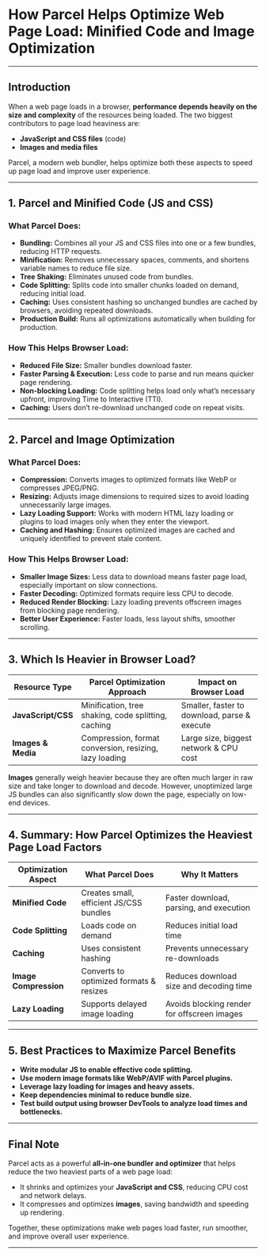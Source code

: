 
# How Parcel Helps Optimize Web Page Load: Minified Code and Image Optimization

---

## Introduction

When a web page loads in a browser, **performance depends heavily on the size and complexity** of the resources being loaded. The two biggest contributors to page load heaviness are:

* **JavaScript and CSS files** (code)
* **Images and media files**

Parcel, a modern web bundler, helps optimize both these aspects to speed up page load and improve user experience.

---

## 1. Parcel and Minified Code (JS and CSS)

### What Parcel Does:

* **Bundling:** Combines all your JS and CSS files into one or a few bundles, reducing HTTP requests.
* **Minification:** Removes unnecessary spaces, comments, and shortens variable names to reduce file size.
* **Tree Shaking:** Eliminates unused code from bundles.
* **Code Splitting:** Splits code into smaller chunks loaded on demand, reducing initial load.
* **Caching:** Uses consistent hashing so unchanged bundles are cached by browsers, avoiding repeated downloads.
* **Production Build:** Runs all optimizations automatically when building for production.

### How This Helps Browser Load:

* **Reduced File Size:** Smaller bundles download faster.
* **Faster Parsing & Execution:** Less code to parse and run means quicker page rendering.
* **Non-blocking Loading:** Code splitting helps load only what’s necessary upfront, improving Time to Interactive (TTI).
* **Caching:** Users don’t re-download unchanged code on repeat visits.

---

## 2. Parcel and Image Optimization

### What Parcel Does:

* **Compression:** Converts images to optimized formats like WebP or compresses JPEG/PNG.
* **Resizing:** Adjusts image dimensions to required sizes to avoid loading unnecessarily large images.
* **Lazy Loading Support:** Works with modern HTML lazy loading or plugins to load images only when they enter the viewport.
* **Caching and Hashing:** Ensures optimized images are cached and uniquely identified to prevent stale content.

### How This Helps Browser Load:

* **Smaller Image Sizes:** Less data to download means faster page load, especially important on slow connections.
* **Faster Decoding:** Optimized formats require less CPU to decode.
* **Reduced Render Blocking:** Lazy loading prevents offscreen images from blocking page rendering.
* **Better User Experience:** Faster loads, less layout shifts, smoother scrolling.

---

## 3. Which Is Heavier in Browser Load?

| Resource Type      | Parcel Optimization Approach                           | Impact on Browser Load                       |
| ------------------ | ------------------------------------------------------ | -------------------------------------------- |
| **JavaScript/CSS** | Minification, tree shaking, code splitting, caching    | Smaller, faster to download, parse & execute |
| **Images & Media** | Compression, format conversion, resizing, lazy loading | Large size, biggest network & CPU cost       |

**Images** generally weigh heavier because they are often much larger in raw size and take longer to download and decode. However, unoptimized large JS bundles can also significantly slow down the page, especially on low-end devices.

---

## 4. Summary: How Parcel Optimizes the Heaviest Page Load Factors

| Optimization Aspect   | What Parcel Does                        | Why It Matters                              |
| --------------------- | --------------------------------------- | ------------------------------------------- |
| **Minified Code**     | Creates small, efficient JS/CSS bundles | Faster download, parsing, and execution     |
| **Code Splitting**    | Loads code on demand                    | Reduces initial load time                   |
| **Caching**           | Uses consistent hashing                 | Prevents unnecessary re-downloads           |
| **Image Compression** | Converts to optimized formats & resizes | Reduces download size and decoding time     |
| **Lazy Loading**      | Supports delayed image loading          | Avoids blocking render for offscreen images |

---

## 5. Best Practices to Maximize Parcel Benefits

* **Write modular JS to enable effective code splitting.**
* **Use modern image formats like WebP/AVIF with Parcel plugins.**
* **Leverage lazy loading for images and heavy assets.**
* **Keep dependencies minimal to reduce bundle size.**
* **Test build output using browser DevTools to analyze load times and bottlenecks.**

---

## Final Note

Parcel acts as a powerful **all-in-one bundler and optimizer** that helps reduce the two heaviest parts of a web page load:

* It shrinks and optimizes your **JavaScript and CSS**, reducing CPU cost and network delays.
* It compresses and optimizes **images**, saving bandwidth and speeding up rendering.

Together, these optimizations make web pages load faster, run smoother, and improve overall user experience.

---